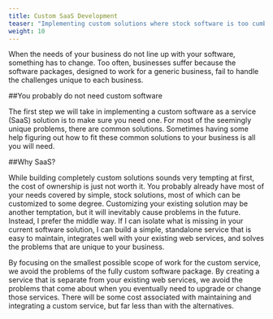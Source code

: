 ```yaml
---
title: Custom SaaS Development
teaser: "Implementing custom solutions where stock software is too cumbersome."
weight: 10
---
```


<span>When the needs of your business do not line up with your software,
something has to change.</span> Too often, businesses suffer because the
software packages, designed to work for a generic business, fail to handle
the challenges unique to each business.

##You probably do not need custom software

The first step we will take in implementing a custom software as a service
(SaaS) solution is to make sure you need one. For most of the seemingly
unique problems, there are common solutions. Sometimes having some help
figuring out how to fit these common solutions to your business is all you
will need.

##Why SaaS?

While building completely custom solutions sounds very tempting at first,
the cost of ownership is just not worth it. You probably already have most
of your needs covered by simple, stock solutions, most of which can be
customized to some degree. Customizing your existing solution may be another
temptation, but it will inevitably cause problems in the future. Instead,
I prefer the middle way. If I can isolate what is missing in your current
software solution, I can build a simple, standalone service that is easy to
maintain, integrates well with your existing web services, and solves the
problems that are unique to your business.

By focusing on the smallest possible scope of work for the custom service, we
avoid the problems of the fully custom software package. By creating a service
that is separate from your existing web services, we avoid the problems that
come about when you eventually need to upgrade or change those services. There
will be some cost associated with maintaining and integrating a custom service,
but far less than with the alternatives.

